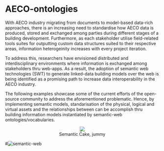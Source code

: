 # AECO-ontologies

With AECO industry migrating from documents to model-based data-rich
approaches, there is an increasing  need to standardise how AECO data is
produced, stored and exchanged among parties during different stages 
of a building development. Furthermore, as each stakeholder utilise
field-related tools suites for outputting custom data structures suited to their
respective areas, information heterogeinity increases with every project 
iteration. 

To address this, researchers have envisioned distributed and interdisciplinary 
environments where information is exchanged among stakeholders thru web-apps.
As a result, the adoption of semantic web technologies (SWT) to generate 
linked-data building models over the web is being identified as a promising path
to increase data interoperability in the AECO industry.

The following examples showcase some of the current efforts of the open-source 
community to address the aforementioned problematic. Hence, by implementing 
semantic models, standarisation of the physical, 
logical and virtual assets and the relationships between can be accomplish thru
building information models instantiated by semantic-web ontologies/vocabularies.

<center><img src="https://smiy.files.wordpress.com/2011/01/sw_layercake.png"></center>
      <center>Semantic Cake, jummy</center>

#![semantic-web]()

